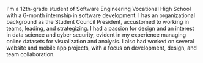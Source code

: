I'm a 12th-grade student of Software Engineering Vocational High School with a 6-month internship in software development. I has an organizational background as the Student Council President, accustomed to working in teams, leading, and strategizing. I had a passion for design and an interest in data science and cyber security, evident in my experience managing online datasets for visualization and analysis. I also had worked on several website and mobile app projects, with a focus on development, design, and team collaboration.

<!---
mhmdfirza/mhmdfirza is a ✨ special ✨ repository because its `README.md` (this file) appears on your GitHub profile.
You can click the Preview link to take a look at your changes.
--->
